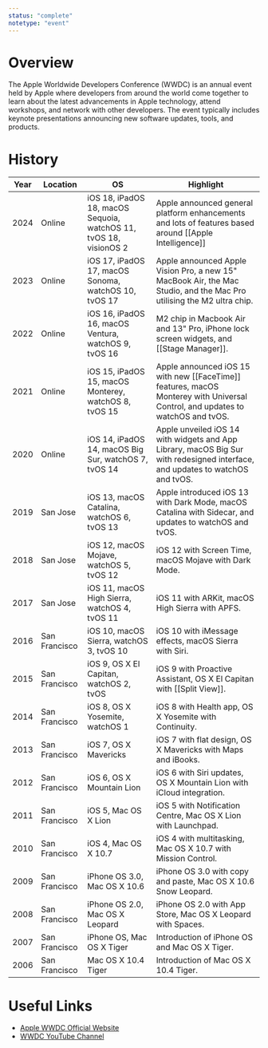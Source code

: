 ```yaml
---
status: "complete"
notetype: "event"
---
```

# Overview
The Apple Worldwide Developers Conference (WWDC) is an annual event held by Apple where developers from around the world come together to learn about the latest advancements in Apple technology, attend workshops, and network with other developers. The event typically includes keynote presentations announcing new software updates, tools, and products.

# History
| Year | Location      | OS                                                                | Highlight                                                                                                                      |
| ---- | ------------- | ----------------------------------------------------------------- | ------------------------------------------------------------------------------------------------------------------------------ |
| 2024 | Online        | iOS 18, iPadOS 18, macOS Sequoia, watchOS 11, tvOS 18, visionOS 2 | Apple announced general platform enhancements and lots of features based around [[Apple Intelligence]]                         |
| 2023 | Online        | iOS 17, iPadOS 17, macOS Sonoma, watchOS 10, tvOS 17              | Apple announced Apple Vision Pro, a new 15" MacBook Air, the Mac Studio, and the Mac Pro  utilising the M2 ultra chip.         |
| 2022 | Online        | iOS 16, iPadOS 16, macOS Ventura, watchOS 9, tvOS 16              | M2 chip in Macbook Air and 13" Pro, iPhone lock screen widgets, and [[Stage Manager]].                                         |
| 2021 | Online        | iOS 15, iPadOS 15, macOS Monterey, watchOS 8, tvOS 15             | Apple announced iOS 15 with new [[FaceTime]] features, macOS Monterey with Universal Control, and updates to watchOS and tvOS. |
| 2020 | Online        | iOS 14, iPadOS 14, macOS Big Sur, watchOS 7, tvOS 14              | Apple unveiled iOS 14 with widgets and App Library, macOS Big Sur with redesigned interface, and updates to watchOS and tvOS.  |
| 2019 | San Jose      | iOS 13, macOS Catalina, watchOS 6, tvOS 13                        | Apple introduced iOS 13 with Dark Mode, macOS Catalina with Sidecar, and updates to watchOS and tvOS.                          |
| 2018 | San Jose      | iOS 12, macOS Mojave, watchOS 5, tvOS 12                          | iOS 12 with Screen Time, macOS Mojave with Dark Mode.                                                                          |
| 2017 | San Jose      | iOS 11, macOS High Sierra, watchOS 4, tvOS 11                     | iOS 11 with ARKit, macOS High Sierra with APFS.                                                                                |
| 2016 | San Francisco | iOS 10, macOS Sierra, watchOS 3, tvOS 10                          | iOS 10 with iMessage effects, macOS Sierra with Siri.                                                                          |
| 2015 | San Francisco | iOS 9, OS X El Capitan, watchOS 2, tvOS                           | iOS 9 with Proactive Assistant, OS X El Capitan with [[Split View]].                                                           |
| 2014 | San Francisco | iOS 8, OS X Yosemite, watchOS 1                                   | iOS 8 with Health app, OS X Yosemite with Continuity.                                                                          |
| 2013 | San Francisco | iOS 7, OS X Mavericks                                             | iOS 7 with flat design, OS X Mavericks with Maps and iBooks.                                                                   |
| 2012 | San Francisco | iOS 6, OS X Mountain Lion                                         | iOS 6 with Siri updates, OS X Mountain Lion with iCloud integration.                                                           |
| 2011 | San Francisco | iOS 5, Mac OS X Lion                                              | iOS 5 with Notification Centre, Mac OS X Lion with Launchpad.                                                                  |
| 2010 | San Francisco | iOS 4, Mac OS X 10.7                                              | iOS 4 with multitasking, Mac OS X 10.7 with Mission Control.                                                                   |
| 2009 | San Francisco | iPhone OS 3.0, Mac OS X 10.6                                      | iPhone OS 3.0 with copy and paste, Mac OS X 10.6 Snow Leopard.                                                                 |
| 2008 | San Francisco | iPhone OS 2.0, Mac OS X Leopard                                   | iPhone OS 2.0 with App Store, Mac OS X Leopard with Spaces.                                                                    |
| 2007 | San Francisco | iPhone OS, Mac OS X Tiger                                         | Introduction of iPhone OS and Mac OS X Tiger.                                                                                  |
| 2006 | San Francisco | Mac OS X 10.4 Tiger                                               | Introduction of Mac OS X 10.4 Tiger.                                                                                           |

# Useful Links
- [Apple WWDC Official Website](https://developer.apple.com/wwdc/)
- [WWDC YouTube Channel](https://www.youtube.com/user/Apple)
